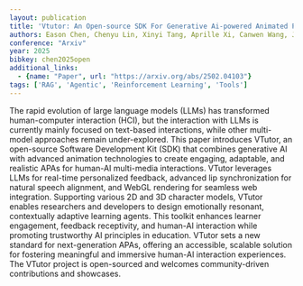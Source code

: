 ```yaml
---
layout: publication
title: 'Vtutor: An Open-source SDK For Generative Ai-powered Animated Pedagogical Agents With Multi-media Output'
authors: Eason Chen, Chenyu Lin, Xinyi Tang, Aprille Xi, Canwen Wang, Jionghao Lin, Kenneth R Koedinger
conference: "Arxiv"
year: 2025
bibkey: chen2025open
additional_links:
  - {name: "Paper", url: "https://arxiv.org/abs/2502.04103"}
tags: ['RAG', 'Agentic', 'Reinforcement Learning', 'Tools']
---
```

The rapid evolution of large language models (LLMs) has transformed
human-computer interaction (HCI), but the interaction with LLMs is currently
mainly focused on text-based interactions, while other multi-model approaches
remain under-explored. This paper introduces VTutor, an open-source Software
Development Kit (SDK) that combines generative AI with advanced animation
technologies to create engaging, adaptable, and realistic APAs for human-AI
multi-media interactions. VTutor leverages LLMs for real-time personalized
feedback, advanced lip synchronization for natural speech alignment, and WebGL
rendering for seamless web integration. Supporting various 2D and 3D character
models, VTutor enables researchers and developers to design emotionally
resonant, contextually adaptive learning agents. This toolkit enhances learner
engagement, feedback receptivity, and human-AI interaction while promoting
trustworthy AI principles in education. VTutor sets a new standard for
next-generation APAs, offering an accessible, scalable solution for fostering
meaningful and immersive human-AI interaction experiences. The VTutor project
is open-sourced and welcomes community-driven contributions and showcases.

